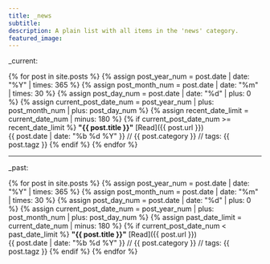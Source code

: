 ```yaml
---
title: _news
subtitle:
description: A plain list with all items in the 'news' category.
featured_image:
---
```


<!-- tests


{% assign var01 = "now" | date: "%Y" %}
print contents of variable: {{ var01 }}



This page was last updated at {{ "now" | date: "%Y-%m-%d %H:%M" }}.





type conversion test:

to convert a string to a number just add 0 to the variable:

{% assign var01 = var01 | plus:0 %}

Not super elegant but it works!

{% decrement var01 %}
Print decremented variable {{ var01 }}


==

create date number:

{% assign current_year_num = "now" | date: "%Y" | times: 365 %}
{% assign current_month_num = "now" | date: "%m" | times: 30 %}
{% assign current_day_num = "now" | date: "%d" | plus: 0 %}
{% assign current_date_num = current_year_num | plus: current_month_num | plus: current_day_num %}

{{ current_date_num }}



==

 -->



<!-- grap current date, extract the year, make it a number, minus 3 -->

<!-- {{ "now" | date: "%Y" | plus: 0 | minus: 3 }} -->



<!-- this is working! -->


<!--

{% assign ago = "now" | date: "%Y" | plus: 0 | minus: 3 %}

Print the ago variable: {{ ago }}

{% if ago > 2017 %}
  {{ "YES!" }}
{% else %}
  {{ "NO!" }}
{% endif %}


{% assign month = "now" | date:"%m" | plus: 0 %}
Print month: {{ month }}

============

FINAL BIG TEST (with day numbers)

{% assign current_year_num = "now" | date: "%Y" | times: 365 %}
{% assign current_month_num = "now" | date: "%m" | times: 30 %}
{% assign current_day_num = "now" | date: "%d" | plus: 0 %}
{% assign current_date_num = current_year_num | plus: current_month_num | plus: current_day_num %}

-->


<!--

_future:

{% for post in site.posts %}
      {% assign post_year_num = post.date | date: "%Y" | times: 365 %}
      {% assign post_month_num = post.date | date: "%m" | times: 30 %}
      {% assign post_day_num = post.date | date: "%d" | plus: 0 %}
      {% assign current_post_date_num = post_year_num | plus: post_month_num | plus: post_day_num %}
      {% if current_post_date_num > current_date_num %}
**"{{ post.title }}"** [Read]({{ post.url }}) <br>
{{ post.date | date: "%b %d %Y" }} // {{ post.category }} // tags: {{ post.tagz }}
      {% endif %}
{% endfor %}

---
-->
_current:

{% for post in site.posts %}
      {% assign post_year_num = post.date | date: "%Y" | times: 365 %}
      {% assign post_month_num = post.date | date: "%m" | times: 30 %}
      {% assign post_day_num = post.date | date: "%d" | plus: 0 %}
      {% assign current_post_date_num = post_year_num | plus: post_month_num | plus: post_day_num %}
      {% assign recent_date_limit = current_date_num | minus: 180 %}
      {% if current_post_date_num >= recent_date_limit %}
**"{{ post.title }}"** [Read]({{ post.url }}) <br>
{{ post.date | date: "%b %d %Y" }} // {{ post.category }} // tags: {{ post.tagz }}
      {% endif %}
{% endfor %}

---

_past:

{% for post in site.posts %}
      {% assign post_year_num = post.date | date: "%Y" | times: 365 %}
      {% assign post_month_num = post.date | date: "%m" | times: 30 %}
      {% assign post_day_num = post.date | date: "%d" | plus: 0 %}
      {% assign current_post_date_num = post_year_num | plus: post_month_num | plus: post_day_num %}
      {% assign past_date_limit = current_date_num | minus: 180 %}
      {% if current_post_date_num < past_date_limit %}
**"{{ post.title }}"** [Read]({{ post.url }}) <br>
{{ post.date | date: "%b %d %Y" }} // {{ post.category }} // tags: {{ post.tagz }}
      {% endif %}
{% endfor %}
